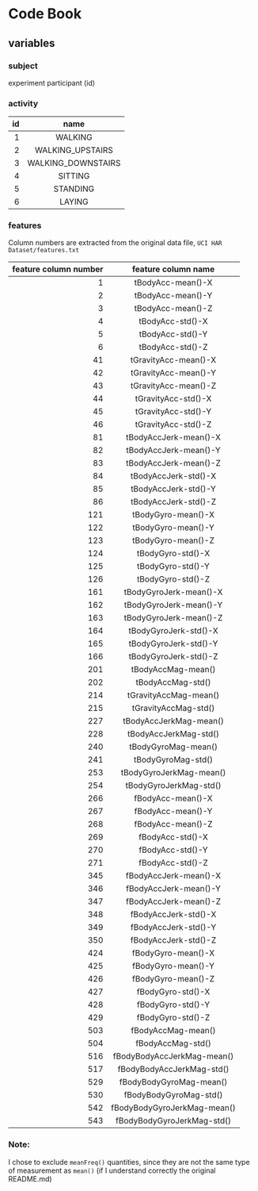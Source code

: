 # Code Book

## variables

### subject

experiment participant (id)

### activity

| id |              name |
|---:|:-----------------:|
|  1 |           WALKING|
|  2 |  WALKING_UPSTAIRS|
|  3 | WALKING_DOWNSTAIRS|
|  4|            SITTING|
|  5|           STANDING|
|  6|            LAYING|

### features

Column numbers are extracted from the original data file, `UCI HAR Dataset/features.txt`

| feature column number | feature column name |
|----------------------:|:--------------------:|
|   1| tBodyAcc-mean()-X |
|   2| tBodyAcc-mean()-Y |
|   3| tBodyAcc-mean()-Z |
|   4| tBodyAcc-std()-X |
|   5| tBodyAcc-std()-Y |
|   6| tBodyAcc-std()-Z |
|  41| tGravityAcc-mean()-X |
|  42| tGravityAcc-mean()-Y |
|  43| tGravityAcc-mean()-Z |
|  44| tGravityAcc-std()-X |
|  45| tGravityAcc-std()-Y |
|  46| tGravityAcc-std()-Z |
|  81| tBodyAccJerk-mean()-X |
|  82| tBodyAccJerk-mean()-Y |
|  83| tBodyAccJerk-mean()-Z |
|  84| tBodyAccJerk-std()-X |
|  85| tBodyAccJerk-std()-Y |
|  86| tBodyAccJerk-std()-Z |
| 121| tBodyGyro-mean()-X |
| 122| tBodyGyro-mean()-Y |
| 123| tBodyGyro-mean()-Z |
| 124| tBodyGyro-std()-X |
| 125| tBodyGyro-std()-Y |
| 126| tBodyGyro-std()-Z |
| 161| tBodyGyroJerk-mean()-X |
| 162| tBodyGyroJerk-mean()-Y |
| 163| tBodyGyroJerk-mean()-Z |
| 164| tBodyGyroJerk-std()-X |
| 165| tBodyGyroJerk-std()-Y |
| 166| tBodyGyroJerk-std()-Z |
| 201| tBodyAccMag-mean() |
| 202| tBodyAccMag-std() |
| 214| tGravityAccMag-mean() |
| 215| tGravityAccMag-std() |
| 227| tBodyAccJerkMag-mean() |
| 228| tBodyAccJerkMag-std() |
| 240| tBodyGyroMag-mean() |
| 241| tBodyGyroMag-std() |
| 253| tBodyGyroJerkMag-mean() |
| 254| tBodyGyroJerkMag-std() |
| 266| fBodyAcc-mean()-X |
| 267| fBodyAcc-mean()-Y |
| 268| fBodyAcc-mean()-Z |
| 269| fBodyAcc-std()-X |
| 270| fBodyAcc-std()-Y |
| 271| fBodyAcc-std()-Z |
| 345| fBodyAccJerk-mean()-X |
| 346| fBodyAccJerk-mean()-Y |
| 347| fBodyAccJerk-mean()-Z |
| 348| fBodyAccJerk-std()-X |
| 349| fBodyAccJerk-std()-Y |
| 350| fBodyAccJerk-std()-Z |
| 424| fBodyGyro-mean()-X |
| 425| fBodyGyro-mean()-Y |
| 426| fBodyGyro-mean()-Z |
| 427| fBodyGyro-std()-X |
| 428| fBodyGyro-std()-Y |
| 429| fBodyGyro-std()-Z |
| 503| fBodyAccMag-mean() |
| 504| fBodyAccMag-std() |
| 516| fBodyBodyAccJerkMag-mean() |
| 517| fBodyBodyAccJerkMag-std() |
| 529| fBodyBodyGyroMag-mean() |
| 530| fBodyBodyGyroMag-std() |
| 542| fBodyBodyGyroJerkMag-mean() |
| 543| fBodyBodyGyroJerkMag-std() |

### Note:

I chose to exclude `meanFreq()` quantities, since they are not the same type of measurement as `mean()` (if I understand correctly the original README.md) 
         
         
         
         
